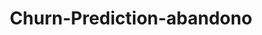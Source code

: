 ---
schema: default
title: Churn-Prediction-abandono
organization: ResponsibleAIML
notes: type = kedro_datasets.pandas.csv_dataset
resources:
  - name: Churn-Prediction-abandono
    url: 'https://www.github.com/ResponsibleAIML/django-kedro/tree/main/kedro-projects/churn-prediction-kedro/data/01_raw/abandono_clientes.csv'
    format: csv
category:
  - 01-raw
maintainer: 
maintainer_email: 
project:
  - Churn-Prediction
preview: |
  <table border="1" class="dataframe">
    <thead>
      <tr style="text-align: right;">
        <th></th>
        <th>RowNumber</th>
        <th>CustomerId</th>
        <th>Surname</th>
        <th>CreditScore</th>
        <th>Geography</th>
        <th>Gender</th>
        <th>Age</th>
        <th>Tenure</th>
        <th>Balance</th>
        <th>NumOfProducts</th>
        <th>HasCrCard</th>
        <th>IsActiveMember</th>
        <th>EstimatedSalary</th>
        <th>Exited</th>
      </tr>
    </thead>
    <tbody>
      <tr>
        <th>0</th>
        <td>1</td>
        <td>15634602</td>
        <td>Hargrave</td>
        <td>619</td>
        <td>France</td>
        <td>Female</td>
        <td>42</td>
        <td>2</td>
        <td>0.00</td>
        <td>1</td>
        <td>1</td>
        <td>1</td>
        <td>101348.88</td>
        <td>1</td>
      </tr>
      <tr>
        <th>1</th>
        <td>2</td>
        <td>15647311</td>
        <td>Hill</td>
        <td>608</td>
        <td>Spain</td>
        <td>Female</td>
        <td>41</td>
        <td>1</td>
        <td>83807.86</td>
        <td>1</td>
        <td>0</td>
        <td>1</td>
        <td>112542.58</td>
        <td>0</td>
      </tr>
      <tr>
        <th>2</th>
        <td>3</td>
        <td>15619304</td>
        <td>Onio</td>
        <td>502</td>
        <td>France</td>
        <td>Female</td>
        <td>42</td>
        <td>8</td>
        <td>159660.80</td>
        <td>3</td>
        <td>1</td>
        <td>0</td>
        <td>113931.57</td>
        <td>1</td>
      </tr>
      <tr>
        <th>3</th>
        <td>4</td>
        <td>15701354</td>
        <td>Boni</td>
        <td>699</td>
        <td>France</td>
        <td>Female</td>
        <td>39</td>
        <td>1</td>
        <td>0.00</td>
        <td>2</td>
        <td>0</td>
        <td>0</td>
        <td>93826.63</td>
        <td>0</td>
      </tr>
      <tr>
        <th>4</th>
        <td>5</td>
        <td>15737888</td>
        <td>Mitchell</td>
        <td>850</td>
        <td>Spain</td>
        <td>Female</td>
        <td>43</td>
        <td>2</td>
        <td>125510.82</td>
        <td>1</td>
        <td>1</td>
        <td>1</td>
        <td>79084.10</td>
        <td>0</td>
      </tr>
      <tr>
        <th>5</th>
        <td>6</td>
        <td>15574012</td>
        <td>Chu</td>
        <td>645</td>
        <td>Spain</td>
        <td>Male</td>
        <td>44</td>
        <td>8</td>
        <td>113755.78</td>
        <td>2</td>
        <td>1</td>
        <td>0</td>
        <td>149756.71</td>
        <td>1</td>
      </tr>
      <tr>
        <th>6</th>
        <td>7</td>
        <td>15592531</td>
        <td>Bartlett</td>
        <td>822</td>
        <td>France</td>
        <td>Male</td>
        <td>50</td>
        <td>7</td>
        <td>0.00</td>
        <td>2</td>
        <td>1</td>
        <td>1</td>
        <td>10062.80</td>
        <td>0</td>
      </tr>
      <tr>
        <th>7</th>
        <td>8</td>
        <td>15656148</td>
        <td>Obinna</td>
        <td>376</td>
        <td>Germany</td>
        <td>Female</td>
        <td>29</td>
        <td>4</td>
        <td>115046.74</td>
        <td>4</td>
        <td>1</td>
        <td>0</td>
        <td>119346.88</td>
        <td>1</td>
      </tr>
      <tr>
        <th>8</th>
        <td>9</td>
        <td>15792365</td>
        <td>He</td>
        <td>501</td>
        <td>France</td>
        <td>Male</td>
        <td>44</td>
        <td>4</td>
        <td>142051.07</td>
        <td>2</td>
        <td>0</td>
        <td>1</td>
        <td>74940.50</td>
        <td>0</td>
      </tr>
      <tr>
        <th>9</th>
        <td>10</td>
        <td>15592389</td>
        <td>H?</td>
        <td>684</td>
        <td>France</td>
        <td>Male</td>
        <td>27</td>
        <td>2</td>
        <td>134603.88</td>
        <td>1</td>
        <td>1</td>
        <td>1</td>
        <td>71725.73</td>
        <td>0</td>
      </tr>
    </tbody>
  </table>
---